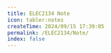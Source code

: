 ```yaml
---
title: ELEC2134 Note
icon: tabler:notes
createTime: 2024/09/15 17:39:05
permalink: /ELEC2134/Note/
index: false
---
```


<LinkCard title="AC Review" href="./1.1 AC Review"></LinkCard>

<LinkCard title="AC Power" href="./1.2 AC Power"></LinkCard>

<LinkCard title="Transfer Function" href="./2.1 Transfer Function"></LinkCard>